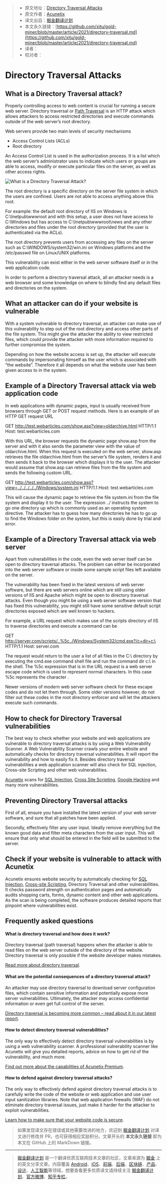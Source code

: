 > * 原文地址：[Directory Traversal Attacks](https://www.acunetix.com/websitesecurity/directory-traversal/)
> * 原文作者：[Acunetix](https://www.acunetix.com/)
> * 译文出自：[掘金翻译计划](https://github.com/xitu/gold-miner)
> * 本文永久链接：[https://github.com/xitu/gold-miner/blob/master/article/2021/directory-traversal.md](https://github.com/xitu/gold-miner/blob/master/article/2021/directory-traversal.md)
> * 译者：
> * 校对者：

# Directory Traversal Attacks

## What is a Directory Traversal attack?

Properly controlling access to web content is crucial for running a secure web server. Directory traversal or [Path Traversal](https://www.acunetix.com/blog/articles/path-traversal/) is an HTTP attack which allows attackers to access restricted directories and execute commands outside of the web server’s root directory.

Web servers provide two main levels of security mechanisms

* Access Control Lists (ACLs)
* Root directory

An Access Control List is used in the authorization process. It is a list which the web server’s administrator uses to indicate which users or groups are able to access, modify or execute particular files on the server, as well as other access rights.

![What is a Directory Traversal Attack?](https://www.acunetix.com/wp-content/uploads/2012/10/PTMFOG00000002841.gif "Directory Traversal Attacks")

The root directory is a specific directory on the server file system in which the users are confined. Users are not able to access anything above this root.

For example: the default root directory of IIS on Windows is C:\\Inetpub\\wwwroot and with this setup, a user does not have access to C:\\Windows but has access to C:\\Inetpub\\wwwroot\\news and any other directories and files under the root directory (provided that the user is authenticated via the ACLs).

The root directory prevents users from accessing any files on the server such as C:\\WINDOWS/system32/win.ini on Windows platforms and the /etc/passwd file on Linux/UNIX platforms.

This vulnerability can exist either in the web server software itself or in the web application code.

In order to perform a directory traversal attack, all an attacker needs is a web browser and some knowledge on where to blindly find any default files and directories on the system.

## What an attacker can do if your website is vulnerable

With a system vulnerable to directory traversal, an attacker can make use of this vulnerability to step out of the root directory and access other parts of the file system. This might give the attacker the ability to view restricted files, which could provide the attacker with more information required to further compromise the system.

Depending on how the website access is set up, the attacker will execute commands by impersonating himself as the user which is associated with “the website”. Therefore it all depends on what the website user has been given access to in the system.

## Example of a Directory Traversal attack via web application code

In web applications with dynamic pages, input is usually received from browsers through GET or POST request methods. Here is an example of an HTTP GET request URL

GET http://test.webarticles.com/show.asp?view=oldarchive.html HTTP/1.1
Host: test.webarticles.com

With this URL, the browser requests the dynamic page show.asp from the server and with it also sends the parameter view with the value of oldarchive.html. When this request is executed on the web server, show.asp retrieves the file oldarchive.html from the server’s file system, renders it and then sends it back to the browser which displays it to the user. The attacker would assume that show.asp can retrieve files from the file system and sends the following custom URL.

GET http://test.webarticles.com/show.asp?view=../../../../../Windows/system.ini HTTP/1.1
Host: test.webarticles.com

This will cause the dynamic page to retrieve the file system.ini from the file system and display it to the user. The expression ../ instructs the system to go one directory up which is commonly used as an operating system directive. The attacker has to guess how many directories he has to go up to find the Windows folder on the system, but this is easily done by trial and error.

## Example of a Directory Traversal attack via web server

Apart from vulnerabilities in the code, even the web server itself can be open to directory traversal attacks. The problem can either be incorporated into the web server software or inside some sample script files left available on the server.

The vulnerability has been fixed in the latest versions of web server software, but there are web servers online which are still using older versions of IIS and Apache which might be open to directory traversal attacks. Even though you might be using a web server software version that has fixed this vulnerability, you might still have some sensitive default script directories exposed which are well known to hackers.

For example, a URL request which makes use of the scripts directory of IIS to traverse directories and execute a command can be

GET http://server.com/scripts/..%5c../Windows/System32/cmd.exe?/c+dir+c:\ HTTP/1.1
Host: server.com

The request would return to the user a list of all files in the C:\ directory by executing the cmd.exe command shell file and run the command dir c:\ in the shell. The %5c expression that is in the URL request is a web server escape code which is used to represent normal characters. In this case %5c represents the character \.

Newer versions of modern web server software check for these escape codes and do not let them through. Some older versions however, do not filter out these codes in the root directory enforcer and will let the attackers execute such commands.

## How to check for Directory Traversal vulnerabilities

The best way to check whether your website and web applications are vulnerable to directory traversal attacks is by using a Web Vulnerability Scanner. A Web Vulnerability Scanner crawls your entire website and automatically checks for directory traversal vulnerabilities. It will report the vulnerability and how to easily fix it. Besides directory traversal vulnerabilities a web application scanner will also check for SQL injection, Cross-site Scripting and other web vulnerabilities.

[Acunetix](https://www.acunetix.com/vulnerability-scanner/ "Acunetix Web Vulnerability Scanner") scans for [SQL Injection](https://www.acunetix.com/websitesecurity/sql-injection "SQL Injection: What is it?"), [Cross Site Scripting](https://www.acunetix.com/websitesecurity/cross-site-scripting/ "What is Cross Site Scripting?"), [Google Hacking](https://www.acunetix.com/websitesecurity/google-hacking/ "What is Google Hacking?") and many more vulnerabilities.

## Preventing Directory Traversal attacks

First of all, ensure you have installed the latest version of your web server software, and sure that all patches have been applied.

Secondly, effectively filter any user input. Ideally remove everything but the known good data and filter meta characters from the user input. This will ensure that only what should be entered in the field will be submitted to the server.

## Check if your website is vulnerable to attack with Acunetix

Acunetix ensures website security by automatically checking for [SQL Injection](https://www.acunetix.com/vulnerability-scanner/sql-injection/ "Auditing for SQL Injection Vulnerabilities is Critical"), [Cross-site Scripting](https://www.acunetix.com/cross-site-scripting/scanner-download/ "Is your website vulnerable to XSS attacks?"), Directory Traversal and other vulnerabilities. It checks password strength on authentication pages and automatically audits shopping carts, forms, dynamic content and other web applications. As the scan is being completed, the software produces detailed reports that pinpoint where vulnerabilities exist.

## Frequently asked questions

#### What is directory traversal and how does it work?

Directory traversal (path traversal) happens when the attacker is able to read files on the web server outside of the directory of the website. Directory traversal is only possible if the website developer makes mistakes.

[Read more about directory traversal](https://www.acunetix.com/blog/articles/path-traversal/).

#### What are the potential consequences of a directory traversal attack?

An attacker may use directory traversal to download server configuration files, which contain sensitive information and potentially expose more server vulnerabilities. Ultimately, the attacker may access confidential information or even get full control of the server.

[Directory traversal is becoming more common – read about it in our latest report](https://www.acunetix.com/acunetix-web-application-vulnerability-report/).

#### How to detect directory traversal vulnerabilities?

The only way to effectively detect directory traversal vulnerabilities is by using a web vulnerability scanner. A professional vulnerability scanner like Acunetix will give you detailed reports, advice on how to get rid of the vulnerability, and much more.

[Find out more about the capabilities of Acunetix Premium](https://www.acunetix.com/product/premium/).

#### How to defend against directory traversal attacks?

The only way to effectively defend against directory traversal attacks is to carefully write the code of the website or web application and use user input sanitization libraries. Note that web application firewalls (WAF) do not eliminate directory traversal issues, just make it harder for the attacker to exploit vulnerabilities.

[Learn how to make sure that your website code is secure](https://www.acunetix.com/blog/web-security-zone/secure-coding-practices/).

> 如果发现译文存在错误或其他需要改进的地方，欢迎到 [掘金翻译计划](https://github.com/xitu/gold-miner) 对译文进行修改并 PR，也可获得相应奖励积分。文章开头的 **本文永久链接** 即为本文在 GitHub 上的 MarkDown 链接。

---

> [掘金翻译计划](https://github.com/xitu/gold-miner) 是一个翻译优质互联网技术文章的社区，文章来源为 [掘金](https://juejin.im) 上的英文分享文章。内容覆盖 [Android](https://github.com/xitu/gold-miner#android)、[iOS](https://github.com/xitu/gold-miner#ios)、[前端](https://github.com/xitu/gold-miner#前端)、[后端](https://github.com/xitu/gold-miner#后端)、[区块链](https://github.com/xitu/gold-miner#区块链)、[产品](https://github.com/xitu/gold-miner#产品)、[设计](https://github.com/xitu/gold-miner#设计)、[人工智能](https://github.com/xitu/gold-miner#人工智能)等领域，想要查看更多优质译文请持续关注 [掘金翻译计划](https://github.com/xitu/gold-miner)、[官方微博](http://weibo.com/juejinfanyi)、[知乎专栏](https://zhuanlan.zhihu.com/juejinfanyi)。
